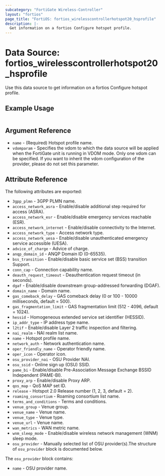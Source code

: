 ```yaml
---
subcategory: "FortiGate Wireless-Controller"
layout: "fortios"
page_title: "FortiOS: fortios_wirelesscontrollerhotspot20_hsprofile"
description: |-
  Get information on a fortios Configure hotspot profile.
---
```


# Data Source: fortios_wirelesscontrollerhotspot20_hsprofile
Use this data source to get information on a fortios Configure hotspot profile.


## Example Usage

```hcl

```

## Argument Reference

* `name` - (Required) Hotspot profile name.
* `vdomparam` - Specifies the vdom to which the data source will be applied when the FortiGate unit is running in VDOM mode. Only one vdom can be specified. If you want to inherit the vdom configuration of the provider, please do not set this parameter.

## Attribute Reference

The following attributes are exported:

* `3gpp_plmn` - 3GPP PLMN name.
* `access_network_asra` - Enable/disable additional step required for access (ASRA).
* `access_network_esr` - Enable/disable emergency services reachable (ESR).
* `access_network_internet` - Enable/disable connectivity to the Internet.
* `access_network_type` - Access network type.
* `access_network_uesa` - Enable/disable unauthenticated emergency service accessible (UESA).
* `advice_of_charge` - Advice of charge.
* `anqp_domain_id` - ANQP Domain ID (0-65535).
* `bss_transition` - Enable/disable basic service set (BSS) transition Support.
* `conn_cap` - Connection capability name.
* `deauth_request_timeout` - Deauthentication request timeout (in seconds).
* `dgaf` - Enable/disable downstream group-addressed forwarding (DGAF).
* `domain_name` - Domain name.
* `gas_comeback_delay` - GAS comeback delay (0 or 100 - 10000 milliseconds, default = 500).
* `gas_fragmentation_limit` - GAS fragmentation limit (512 - 4096, default = 1024).
* `hessid` - Homogeneous extended service set identifier (HESSID).
* `ip_addr_type` - IP address type name.
* `l2tif` - Enable/disable Layer 2 traffic inspection and filtering.
* `nai_realm` - NAI realm list name.
* `name` - Hotspot profile name.
* `network_auth` - Network authentication name.
* `oper_friendly_name` - Operator friendly name.
* `oper_icon` - Operator icon.
* `osu_provider_nai` - OSU Provider NAI.
* `osu_ssid` - Online sign up (OSU) SSID.
* `pame_bi` - Enable/disable Pre-Association Message Exchange BSSID Independent (PAME-BI).
* `proxy_arp` - Enable/disable Proxy ARP.
* `qos_map` - QoS MAP set ID.
* `release` - Hotspot 2.0 Release number (1, 2, 3, default = 2).
* `roaming_consortium` - Roaming consortium list name.
* `terms_and_conditions` - Terms and conditions.
* `venue_group` - Venue group.
* `venue_name` - Venue name.
* `venue_type` - Venue type.
* `venue_url` - Venue name.
* `wan_metrics` - WAN metric name.
* `wnm_sleep_mode` - Enable/disable wireless network management (WNM) sleep mode.
* `osu_provider` - Manually selected list of OSU provider(s).The structure of `osu_provider` block is documented below.

The `osu_provider` block contains:

* `name` - OSU provider name.
